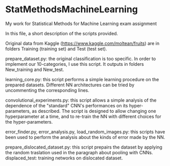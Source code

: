 # StatMethodsMachineLearning
My work for Statistical Methods for Machine Learning exam assignment

In this file, a short description of the scripts provided.

Original data from Kaggle (https://www.kaggle.com/moltean/fruits) are in folders Training (training set) and Test (test set).

prepare_dataset.py: the original classification is too specific. In order to implement our 10-categories, I use this script. It outputs in folders New_training and New_test.

learning_core.py: this script performs a simple learning procedure on the prepared datasets. Different NN architectures can be tried by uncommenting the corresponding lines.

convolutional_experiments.py: this script allows a simple analysis of the dependence of the "standard" CNN's performances on its hyper-parameters, as described. The script is designed to allow changing one hyperparameter at a time, and to re-train the NN with different choices for the hyper-parameters.

error_finder.py, error_analysis.py, load_random_images.py: this scripts have been used to perform the analysis about the kinds of error made by the NN.

prepare_dislocated_dataset.py: this script prepairs the dataset by applying the random traslation used in the paragraph about pooling with CNNs.
displaced_test: training networks on dislocated dataset.
